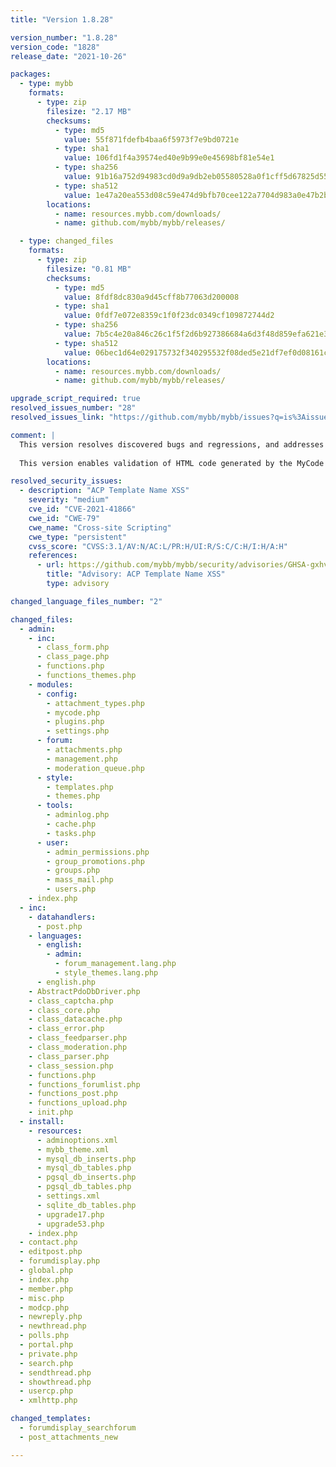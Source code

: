 ```yaml
---
title: "Version 1.8.28"

version_number: "1.8.28"
version_code: "1828"
release_date: "2021-10-26"

packages:
  - type: mybb
    formats:
      - type: zip
        filesize: "2.17 MB"
        checksums:
          - type: md5
            value: 55f871fdefb4baa6f5973f7e9bd0721e
          - type: sha1
            value: 106fd1f4a39574ed40e9b99e0e45698bf81e54e1
          - type: sha256
            value: 91b16a752d94983cd0d9a9db2eb05580528a0f1cff5d67825d55238f6e0b3c79
          - type: sha512
            value: 1e47a20ea553d08c59e474d9bfb70cee122a7704d983a0e47b2ba757e98b1bacf14e14b0d95ede60a6358091751dc34cb873c992f90fe61d6aa37625bac5f20a
        locations:
          - name: resources.mybb.com/downloads/
          - name: github.com/mybb/mybb/releases/

  - type: changed_files
    formats:
      - type: zip
        filesize: "0.81 MB"
        checksums:
          - type: md5
            value: 8fdf8dc830a9d45cff8b77063d200008
          - type: sha1
            value: 0fdf7e072e8359c1f0f23dc0349cf109872744d2
          - type: sha256
            value: 7b5c4e20a846c26c1f5f2d6b927386684a6d3f48d859efa621e3aaa461f953e7
          - type: sha512
            value: 06bec1d64e029175732f340295532f08ded5e21df7ef0d08161c0753d0fa7e2d70d063c50ab7de96fa29012b4a4312a49914c10f123e2914ecfca54b3ed191fd
        locations:
          - name: resources.mybb.com/downloads/
          - name: github.com/mybb/mybb/releases/

upgrade_script_required: true
resolved_issues_number: "28"
resolved_issues_link: "https://github.com/mybb/mybb/issues?q=is%3Aissue+is%3Aclosed+label%3As%3Aresolved+-label%3Adev-branch+milestone%3A1.8.28"

comment: |
  This version resolves discovered bugs and regressions, and addresses known PHP 8 compatibility problems.
  
  This version enables validation of HTML code generated by the MyCode parser — check the [Documentation page](https://docs.mybb.com/1.8/faq/errors/#parser-output-validation-failed) and [previous announcement](https://blog.mybb.com/2021/10/03/1-8s-captcha-bug-parser-validation-and-php-compatibility/) for more details.

resolved_security_issues:
  - description: "ACP Template Name XSS"
    severity: "medium"
    cve_id: "CVE-2021-41866"
    cwe_id: "CWE-79"
    cwe_name: "Cross-site Scripting"
    cwe_type: "persistent"
    cvss_score: "CVSS:3.1/AV:N/AC:L/PR:H/UI:R/S:C/C:H/I:H/A:H"
    references:
      - url: https://github.com/mybb/mybb/security/advisories/GHSA-gxhv-r3m5-6qv7
        title: "Advisory: ACP Template Name XSS"
        type: advisory

changed_language_files_number: "2"

changed_files:
  - admin:
    - inc:
      - class_form.php
      - class_page.php
      - functions.php
      - functions_themes.php
    - modules:
      - config:
        - attachment_types.php
        - mycode.php
        - plugins.php
        - settings.php
      - forum:
        - attachments.php
        - management.php
        - moderation_queue.php
      - style:
        - templates.php
        - themes.php
      - tools:
        - adminlog.php
        - cache.php
        - tasks.php
      - user:
        - admin_permissions.php
        - group_promotions.php
        - groups.php
        - mass_mail.php
        - users.php
    - index.php
  - inc:
    - datahandlers:
      - post.php
    - languages:
      - english:
        - admin:
          - forum_management.lang.php
          - style_themes.lang.php
      - english.php
    - AbstractPdoDbDriver.php
    - class_captcha.php
    - class_core.php
    - class_datacache.php
    - class_error.php
    - class_feedparser.php
    - class_moderation.php
    - class_parser.php
    - class_session.php
    - functions.php
    - functions_forumlist.php
    - functions_post.php
    - functions_upload.php
    - init.php
  - install:
    - resources:
      - adminoptions.xml
      - mybb_theme.xml
      - mysql_db_inserts.php
      - mysql_db_tables.php
      - pgsql_db_inserts.php
      - pgsql_db_tables.php
      - settings.xml
      - sqlite_db_tables.php
      - upgrade17.php
      - upgrade53.php
    - index.php
  - contact.php
  - editpost.php
  - forumdisplay.php
  - global.php
  - index.php
  - member.php
  - misc.php
  - modcp.php
  - newreply.php
  - newthread.php
  - polls.php
  - portal.php
  - private.php
  - search.php
  - sendthread.php
  - showthread.php
  - usercp.php
  - xmlhttp.php

changed_templates:
  - forumdisplay_searchforum
  - post_attachments_new

---
```

